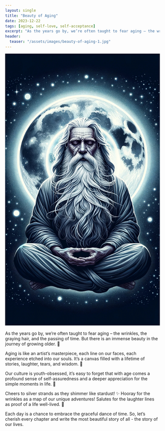 ```yaml
---
layout: single
title: "Beauty of Aging"
date: 2023-12-22
tags: [aging, self-love, self-acceptance]
excerpt: "As the years go by, we’re often taught to fear aging – the wrinkles, the graying hair, and the passing of time. But there is an immense beauty in the journey of growing older."
header:
  teaser: "/assets/images/beauty-of-aging-1.jpg"
---
```

![Beauty of Aging](/assets/images/beauty-of-aging-1.jpg)

As the years go by, we’re often taught to fear aging – the wrinkles, the graying hair, and the passing of time. But there is an immense beauty in the journey of growing older. 🌱

Aging is like an artist’s masterpiece, each line on our faces, each experience etched into our souls. It’s a canvas filled with a lifetime of stories, laughter, tears, and wisdom. 🎨

Our culture is youth-obsessed, it’s easy to forget that with age comes a profound sense of self-assuredness and a deeper appreciation for the simple moments in life. 🍂

Cheers to silver strands as they shimmer like stardust! ✨
Hooray for the wrinkles as a map of our unique adventures! 
Salutes for the laughter lines as proof of a life well-lived. 💫

Each day is a chance to embrace the graceful dance of time. So, let’s cherish every chapter and write the most beautiful story of all - the story of our lives. 
